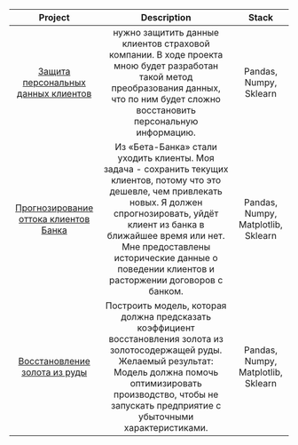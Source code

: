 | Project |   Description    |  Stack    |
|:-------------:|:---------------:|:-------------:|
|[Защита персональных данных клиентов](CustomersSecurity)| нужно защитить данные клиентов страховой компании. В ходе проекта мною будет разработан такой метод преобразования данных, что по ним будет сложно восстановить персональную информацию.| Pandas, Numpy, Sklearn|
| [Прогнозирование оттока клиентов Банка](BanksClients)| Из «Бета-Банка» стали уходить клиенты. Моя задача - сохранить текущих клиентов, потому что это дешевле, чем привлекать новых. Я должен спрогнозировать, уйдёт клиент из банка в ближайшее время или нет. Мне предоставлены исторические данные о поведении клиентов и расторжении договоров с банком.| Pandas, Numpy, Matplotlib, Sklearn|
| [Восстановление золота из руды](GoldRecovery)| Построить модель, которая должна предсказать коэффициент восстановления золота из золотосодержащей руды. Желаемый результат: Модель должна помочь оптимизировать производство, чтобы не запускать предприятие с убыточными характеристиками.|  Pandas, Numpy, Matplotlib, Sklearn|

